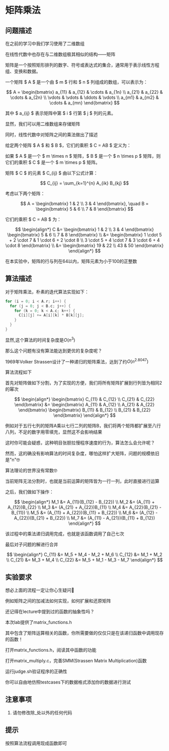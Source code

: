 # 矩阵乘法

## 问题描述

在之前的学习中我们学习使用了二维数组

在线性代数中也存在与二维数组极其相似的结构——矩阵

矩阵是一个按照矩形排列的数字、符号或表达式的集合，通常用于表示线性方程组、变换和数据。

一个矩阵 $ A $ 是一个由 $ m $ 行和 $ n $ 列组成的数组，可以表示为：

$$
A = \begin{bmatrix}
a_{11} & a_{12} & \cdots & a_{1n} \\
a_{21} & a_{22} & \cdots & a_{2n} \\
\vdots & \vdots & \ddots & \vdots \\
a_{m1} & a_{m2} & \cdots & a_{mn}
\end{bmatrix}
$$

其中 $ a_{ij} $ 表示矩阵中第 $ i $ 行第 $ j $ 列的元素。

显然，我们可以用二维数组来存储矩阵

同时，线性代数中对矩阵之间的乘法做出了描述

给定两个矩阵 $ A $ 和 $ B $，它们的乘积 $ C = AB $ 定义为：

如果 $ A $ 是一个 $ m \times n $ 矩阵，$ B $ 是一个 $ n \times p $ 矩阵，则它们的乘积 $ C $ 是一个 $ m \times p $ 矩阵。

矩阵 $ C $ 的元素 $ C_{ij} $ 由以下公式计算：

$$
C_{ij} = \sum_{k=1}^{n} A_{ik} B_{kj}
$$

考虑以下两个矩阵：

$$
A = \begin{bmatrix}
1 & 2 \\
3 & 4
\end{bmatrix}, \quad
B = \begin{bmatrix}
5 & 6 \\
7 & 8
\end{bmatrix}
$$

它们的乘积 $ C = AB $ 为：

$$
\begin{align*}
C &= \begin{bmatrix}
1 & 2 \\
3 & 4
\end{bmatrix}
\begin{bmatrix}
5 & 6 \\
7 & 8
\end{bmatrix} \\
&= \begin{bmatrix}
1 \cdot 5 + 2 \cdot 7 & 1 \cdot 6 + 2 \cdot 8 \\
3 \cdot 5 + 4 \cdot 7 & 3 \cdot 6 + 4 \cdot 8
\end{bmatrix} \\
&= \begin{bmatrix}
19 & 22 \\
43 & 50
\end{bmatrix}
\end{align*}
$$

在本实验中，矩阵的行与列在64以内，矩阵元素为小于100的正整数

## 算法描述

对于矩阵乘法，朴素的迭代算法实现如下：

```c
for (i = 0; i < A.r; i++) {
  for (j = 0; j < B.c; j++) {
    for (k = 0; k < A.c; k++) {
      C[i][j] += A[i][k] * B[k][j];
    }
  }
}
```

显然,这个算法的时间复杂度是$O(n^3)$

那么这个问题有没有算法能达到更优的复杂度呢？

1969年Volker Strassen设计了一种递归的矩阵乘法，达到了约$O(n^{2.8047})$

算法流程如下

首先对矩阵做如下分割，为了实现的方便，我们将所有矩阵扩展到行列皆为相同2的幂次

$$
\begin{align*}
\begin{bmatrix}
C_{11} & C_{12} \\
C_{21} & C_{22}
\end{bmatrix}
&=
\begin{bmatrix}
A_{11} & A_{12} \\
A_{21} & A_{22}
\end{bmatrix}
\begin{bmatrix}
B_{11} & B_{12} \\
B_{21} & B_{22}
\end{bmatrix}
\end{align*}
$$

例如对于五行七列的矩阵A乘以七行二列的矩阵B，我们将两个矩阵都扩展至八行八列，不足的数字用零填充，显然这不会影响结果

这时你可能会疑惑，这种明目张胆拉慢程序速度的行为，算法怎么会允许呢？

然而，这的确没有影响算法的时间复杂度，哪怕这样扩大矩阵，问题的规模依旧是"n"🤓

算法理论的世界没有常数🤓

当前矩阵无法分割时，也就是当前运算的矩阵皆为一行一列，此时直接进行运算

之后，我们做如下操作：

$$
\begin{align*}
M_1 &= A_{11}(B_{12} - B_{22}) \\
M_2 &= (A_{11} + A_{12})B_{22} \\
M_3 &= (A_{21} + A_{22})B_{11} \\
M_4 &= A_{22}(B_{21} - B_{11}) \\
M_5 &= (A_{11} + A_{22})(B_{11} + B_{22}) \\
M_6 &= (A_{12} - A_{22})(B_{21} + B_{22}) \\
M_7 &= (A_{11} - A_{21})(B_{11} + B_{12})
\end{align*}
$$

该过程中的乘法递归调用完成，也就是该函数调用了自己七次

最后对子问题的解进行合并

$$
\begin{align*}
C_{11} &= M_5 + M_4 - M_2 + M_6 \\
C_{12} &= M_1 + M_2 \\
C_{21} &= M_3 + M_4 \\
C_{22} &= M_5 + M_1 - M_3 - M_7
\end{align*}
$$

## 实验要求

想必上面的流程一定让你心生疑问🤔

例如矩阵之间的加减法如何实现，如何扩展和还原矩阵

还记得在lecture中提到过的函数的抽象性吗？

本次lab提供了matrix_functions.h

其中包含了矩阵运算相关的函数，你所需要做的仅仅只是在该递归函数中调用现存的函数！

打开matrix_functions.h，阅读其中函数的功能

打开matrix_multiply.c，完善SMM(Strassen Matrix Multiplication)函数

运行judge.sh验证程序的正确性

你可以自由地仿照testcases下的数据格式添加你的数据进行测试

## 注意事项

1. 请勿修改除_处以外的任何代码

## 提示

按照算法流程调用现成函数即可

